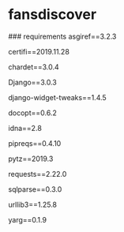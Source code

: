 # fansdiscover

### requirements 
asgiref==3.2.3

certifi==2019.11.28

chardet==3.0.4

Django==3.0.3

django-widget-tweaks==1.4.5

docopt==0.6.2

idna==2.8

pipreqs==0.4.10

pytz==2019.3

requests==2.22.0

sqlparse==0.3.0

urllib3==1.25.8

yarg==0.1.9
